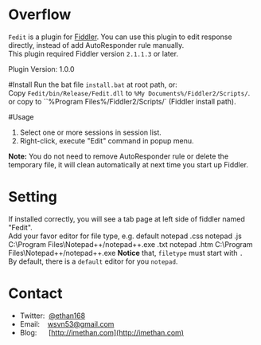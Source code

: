 # Overflow
`Fedit` is a plugin for [Fiddler](http://www.fiddler2.com/). You can use this plugin to edit response directly, instead of add AutoResponder rule manually.  
This plugin required Fiddler version `2.1.1.3` or later.  

Plugin Version: 1.0.0

#Install
Run the bat file `install.bat` at root path, or:  
Copy `Fedit/bin/Release/Fedit.dll` to `%My Documents%/Fiddler2/Scripts/`.  
or copy to ``%Program Files%/Fiddler2/Scripts/` (Fiddler install path).

#Usage
1. Select one or more sessions in session list.
2. Right-click, execute "Edit" command in popup menu.  

**Note:** You do not need to remove AutoResponder rule or delete the temporary file, it will clean automatically at next time you start up Fiddler.

# Setting
If installed correctly, you will see a tab page at left side of fiddler named "Fedit".  
Add your favor editor for file type, e.g. 
    default notepad
    .css    notepad
    .js     C:\\Program Files\Notepad++/notepad++.exe
    .txt    notepad
    .htm    C:\\Program Files\Notepad++/notepad++.exe
**Notice** that, `filetype` must start with `.`  
By default, there is a `default` editor for you `notepad`.

# Contact
* Twitter:&nbsp; [@ethan168](https://twitter.com/ethan168)
* Email: &nbsp;&nbsp; [wsvn53@gmail.com](mailto:wsvn53@gmail.com)
* Blog: &nbsp;&nbsp;&nbsp;&nbsp; [http://imethan.com](http://imethan.com)